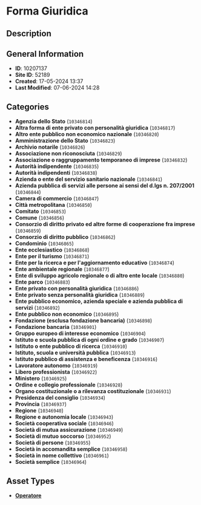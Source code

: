 # Forma Giuridica

## Description

## General Information
- **ID**: 10207137
- **Site ID**: 52189
- **Created**: 17-05-2024 13:37
- **Last Modified**: 07-06-2024 14:28

## Categories
- **Agenzia dello Stato** (`10346814`)
- **Altra forma di ente privato con personalità giuridica** (`10346817`)
- **Altro ente pubblico non economico nazionale** (`10346820`)
- **Amministrazione dello Stato** (`10346823`)
- **Archivio notarile** (`10346826`)
- **Associazione non riconosciuta** (`10346829`)
- **Associazione o raggruppamento temporaneo di imprese** (`10346832`)
- **Autorità indipendente** (`10346835`)
- **Autorità indipendenti** (`10346838`)
- **Azienda o ente del servizio sanitario nazionale** (`10346841`)
- **Azienda pubblica di servizi alle persone ai sensi del d.lgs n. 207/2001** (`10346844`)
- **Camera di commercio** (`10346847`)
- **Città metropolitana** (`10346850`)
- **Comitato** (`10346853`)
- **Comune** (`10346856`)
- **Consorzio di diritto privato ed altre forme di cooperazione fra imprese** (`10346859`)
- **Consorzio di diritto pubblico** (`10346862`)
- **Condominio** (`10346865`)
- **Ente ecclesiastico** (`10346868`)
- **Ente per il turismo** (`10346871`)
- **Ente per la ricerca e per l'aggiornamento educativo** (`10346874`)
- **Ente ambientale regionale** (`10346877`)
- **Ente di sviluppo agricolo regionale o di altro ente locale** (`10346880`)
- **Ente parco** (`10346883`)
- **Ente privato con personalità giuridica** (`10346886`)
- **Ente privato senza personalità giuridica** (`10346889`)
- **Ente pubblico economico, azienda speciale e azienda pubblica di servizi** (`10346892`)
- **Ente pubblico non economico** (`10346895`)
- **Fondazione (esclusa fondazione bancaria)** (`10346898`)
- **Fondazione bancaria** (`10346901`)
- **Gruppo europeo di interesse economico** (`10346904`)
- **Istituto e scuola pubblica di ogni ordine e grado** (`10346907`)
- **Istituto o ente pubblico di ricerca** (`10346910`)
- **Istituto, scuola e università pubblica** (`10346913`)
- **Istituto pubblico di assistenza e beneficenza** (`10346916`)
- **Lavoratore autonomo** (`10346919`)
- **Libero professionista** (`10346922`)
- **Ministero** (`10346925`)
- **Ordine e collegio professionale** (`10346928`)
- **Organo costituzionale o a rilevanza costituzionale** (`10346931`)
- **Presidenza del consiglio** (`10346934`)
- **Provincia** (`10346937`)
- **Regione** (`10346940`)
- **Regione e autonomia locale** (`10346943`)
- **Società cooperativa sociale** (`10346946`)
- **Società di mutua assicurazione** (`10346949`)
- **Società di mutuo soccorso** (`10346952`)
- **Società di persone** (`10346955`)
- **Società in accomandita semplice** (`10346958`)
- **Società in nome collettivo** (`10346961`)
- **Società semplice** (`10346964`)
## Asset Types
- **[Operatore](../contentStructure/operatore/README.md)** 

